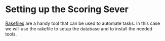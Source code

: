 # Setting up the Scoring Sever
<a href="https://www.stuartellis.name/articles/rake/">Rakefiles</a> are a handy tool that can be used to automate tasks. In this case we will use the rakefile to setup the database and to install the needed tools.
